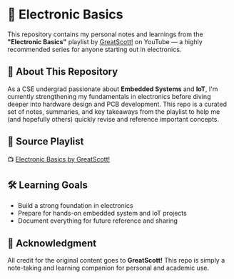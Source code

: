 # 🔌 Electronic Basics

This repository contains my personal notes and learnings from the **"Electronic Basics"** playlist by [GreatScott!](https://www.youtube.com/playlist?list=PLAROrg3NQn7cyu01HpOv5BWo217XWBZu0) on YouTube — a highly recommended series for anyone starting out in electronics.

## 📘 About This Repository

As a CSE undergrad passionate about **Embedded Systems** and **IoT**, I'm currently strengthening my fundamentals in electronics before diving deeper into hardware design and PCB development.
This repo is a curated set of notes, summaries, and key takeaways from the playlist to help me (and hopefully others) quickly revise and reference important concepts.

## 🎥 Source Playlist

📺 [Electronic Basics by GreatScott!](https://www.youtube.com/playlist?list=PLAROrg3NQn7cyu01HpOv5BWo217XWBZu0)

## 🛠️ Learning Goals

* Build a strong foundation in electronics
* Prepare for hands-on embedded system and IoT projects
* Document everything for future reference and sharing

## 🤝 Acknowledgment

All credit for the original content goes to **GreatScott!**
This repo is simply a note-taking and learning companion for personal and academic use.

